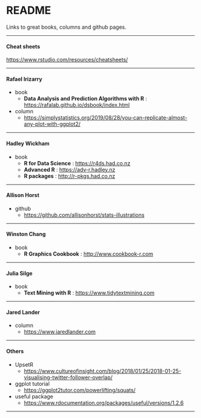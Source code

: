 
# README

Links to great books, columns and github pages.

-----

#### Cheat sheets

<https://www.rstudio.com/resources/cheatsheets/>

-----

#### Rafael Irizarry

  - book
      - **Data Analysis and Prediction Algorithms with R** :
        <https://rafalab.github.io/dsbook/index.html>
  - column
      - <https://simplystatistics.org/2019/08/28/you-can-replicate-almost-any-plot-with-ggplot2/>

-----

#### Hadley Wickham

  - book
      - **R for Data Science** : <https://r4ds.had.co.nz>
      - **Advanced R** : <https://adv-r.hadley.nz>
      - **R packages** : <http://r-pkgs.had.co.nz>

-----

#### Allison Horst

  - github
      - <https://github.com/allisonhorst/stats-illustrations>

-----

#### Winston Chang

  - book
      - **R Graphics Cookbook** : <http://www.cookbook-r.com>

-----

#### Julia Silge

  - book
      - **Text Mining with R** :
        <https://www.tidytextmining.com>

-----

#### Jared Lander

  - column
      - <https://www.jaredlander.com>

-----

#### Others

  - UpsetR
      - <https://www.cultureofinsight.com/blog/2018/01/25/2018-01-25-visualising-twitter-follower-overlap/>
  - ggplot tutorial
      - <https://ggplot2tutor.com/powerlifting/squats/>
  - useful package
      - <https://www.rdocumentation.org/packages/useful/versions/1.2.6>

-----
